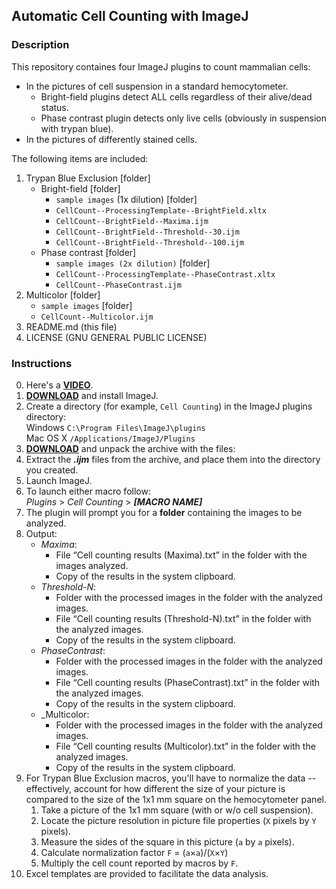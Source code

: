 ## Automatic Cell Counting with ImageJ
### Description
This repository containes four ImageJ plugins to count mammalian cells:  
+ In the pictures of cell suspension in a standard hemocytometer.   
  + Bright-field plugins detect ALL cells regardless of their alive/dead status.    
  + Phase contrast plugin detects only live cells (obviously in suspension with trypan blue).
+ In the pictures of differently stained cells.

The following items are included:

1. Trypan Blue Exclusion [folder]
	+ Bright-field [folder]
		- `sample images` (1x dilution)  [folder]
		- `CellCount--ProcessingTemplate--BrightField.xltx`   
		- `CellCount--BrightField--Maxima.ijm`
		- `CellCount--BrightField--Threshold--30.ijm`
		- `CellCount--BrightField--Threshold--100.ijm`     
	+ Phase contrast [folder]   
		- `sample images (2x dilution)`  [folder]   
		- `CellCount--ProcessingTemplate--PhaseContrast.xltx`   
		- `CellCount--PhaseContrast.ijm` 
2. Multicolor [folder]
	- `sample images`  [folder]
	- `CellCount--Multicolor.ijm`
3. README.md  (this file)
4. LICENSE  (GNU GENERAL PUBLIC LICENSE)	
	
	
### Instructions
0. Here's a **[VIDEO](https://youtu.be/0X3AuflpKUM)**.
1. **[DOWNLOAD](http://rsbweb.nih.gov/ij/download.html)** and install ImageJ.  
2. Create a directory (for example, `Cell Counting`) in the ImageJ plugins directory:  
Windows		`C:\Program Files\ImageJ\plugins`  
Mac OS X	`/Applications/ImageJ/Plugins`  
3. **[DOWNLOAD](https://github.com/grishagin/CellCounting/archive/master.zip)** and unpack the archive with the files:  
4. Extract the _**.ijm**_ files from the archive, and place them into the directory you created.   
5. Launch ImageJ.
6. To launch either macro follow:  
    _Plugins_ > _Cell Counting_ > _**[MACRO NAME]**_   
7. The plugin will prompt you for a **folder** containing the images to be analyzed.
8. Output:
	+ _Maxima_:
		+ File “Cell counting results (Maxima).txt” in the folder with the images analyzed.
		+ Copy of the results in the system clipboard.
	+ _Threshold-N_:
		+ Folder with the processed images in the folder with the analyzed images.
		+ File “Cell counting results (Threshold-N).txt” in the folder with the analyzed images.
		+ Copy of the results in the system clipboard.
	+ _PhaseContrast_:
 		+ Folder with the processed images in the folder with the analyzed images.
		+ File “Cell counting results (PhaseContrast).txt” in the folder with the analyzed images.
		+ Copy of the results in the system clipboard.
 	+ _Multicolor:
		+ Folder with the processed images in the folder with the analyzed images.
 		+ File “Cell counting results (Multicolor).txt” in the folder with the analyzed images.
		+ Copy of the results in the system clipboard.
9. For Trypan Blue Exclusion macros, you'll have to normalize the data -- effectively, account for how different the size of your picture is compared to the size of the 1x1 mm square on the hemocytometer panel.   
    1. Take a picture of the 1x1 mm square (with or w/o cell suspension).
	1. Locate the picture resolution in picture file properties (`X` pixels by `Y` pixels).
	1. Measure the sides of the square in this picture (`a` by `a` pixels).
	1. Calculate normalization factor `F` = (`a`×`a`)/(`X`×`Y`)
	1. Multiply the cell count reported by macros by `F`.
10. Excel templates are provided to facilitate the data analysis.
